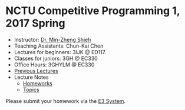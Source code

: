 # NCTU Competitive Programming 1, 2017 Spring

+   Instructor: [Dr. Min-Zheng Shieh](mailto:mzshieh@nctu.edu.tw)
+   Teaching Assistants: Chun-Kai Chen
+   Lectures for beginners: 3IJK @ ED117.
+   Classes for juniors: 3GH @ EC330
+   Office Hours: 3GHYLM @ EC330
+	[Previous Lectures](https://goo.gl/photos/QDtGKcUWEQNqWiDQ8)
+	Lecture Notes
	+	[Homeworks](https://nctuitsc-my.sharepoint.com/personal/mzshieh_o365_nctu_edu_tw/_layouts/15/guestaccess.aspx?folderid=07e551d0d93714b76be8dec6ca51ddbd1&authkey=AYAfk2NhvkCl52JzCC_a8rs)
	+	[Topics](https://nctuitsc-my.sharepoint.com/personal/mzshieh_o365_nctu_edu_tw/_layouts/15/guestaccess.aspx?folderid=065dd0ddfa1b1482ab9678c3a362744a6&authkey=AQvozR2rAQ41pIBQ27Y-VVs)

Please submit your homework via the [E3 System](https://dcpc.nctu.edu.tw/).

